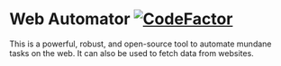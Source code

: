 # Web Automator [![CodeFactor](https://www.codefactor.io/repository/github/sanjay-george/generic-crawler/badge)](https://www.codefactor.io/repository/github/sanjay-george/generic-crawler)

This is a powerful, robust, and open-source tool to automate mundane tasks on the web. It can also be used to fetch data from websites. 
